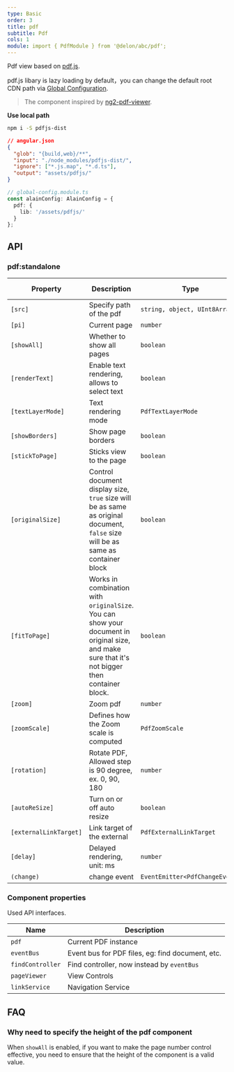 ```yaml
---
type: Basic
order: 3
title: pdf
subtitle: Pdf
cols: 1
module: import { PdfModule } from '@delon/abc/pdf';
---
```


Pdf view based on [pdf.js](https://mozilla.github.io/pdf.js/).

pdf.js libary is lazy loading by default，you can change the default root CDN path via [Global Configuration](/docs/global-config).

> The component inspired by [ng2-pdf-viewer](https://github.com/VadimDez/ng2-pdf-viewer).

**Use local path**

```bash
npm i -S pdfjs-dist
```

```json
// angular.json
{
  "glob": "{build,web}/**",
  "input": "./node_modules/pdfjs-dist/",
  "ignore": ["*.js.map", "*.d.ts"],
  "output": "assets/pdfjs/"
}
```

```ts
// global-config.module.ts
const alainConfig: AlainConfig = {
  pdf: {
    lib: '/assets/pdfjs/'
  }
};
```

## API

### pdf:standalone

| Property | Description | Type | Default | Global Config |
|----------|-------------|------|---------|---------------|
| `[src]` | Specify path of the pdf | `string, object, UInt8Array` | - | - |
| `[pi]` | Current page | `number` | `1` | - |
| `[showAll]` | Whether to show all pages | `boolean` | `true` | ✅ |
| `[renderText]` | Enable text rendering, allows to select text | `boolean` | `true` | ✅ |
| `[textLayerMode]` | Text rendering mode | `PdfTextLayerMode` | `ENABLE` | - |
| `[showBorders]` | Show page borders | `boolean` | `false` | ✅ |
| `[stickToPage]` | Sticks view to the page | `boolean` | `false` | - |
| `[originalSize]` | Control document display size, `true` size will be as same as original document, `false` size will be as same as container block | `boolean` | `true` | ✅ |
| `[fitToPage]` | Works in combination with `originalSize`. You can show your document in original size, and make sure that it's not bigger then container block. | `boolean` | `false` | ✅ |
| `[zoom]` | Zoom pdf | `number` | `1` | - |
| `[zoomScale]` | Defines how the Zoom scale is computed | `PdfZoomScale` | `page-width` | - |
| `[rotation]` | Rotate PDF, Allowed step is 90 degree, ex. 0, 90, 180 | `number` | `0` | - |
| `[autoReSize]` | Turn on or off auto resize | `boolean` | `true` | ✅ |
| `[externalLinkTarget]` | Link target of the external | `PdfExternalLinkTarget` | `BLANK` | - |
| `[delay]` | Delayed rendering, unit: ms | `number` | `0` | - |
| `(change)` | change event | `EventEmitter<PdfChangeEvent>` | - | - |

### Component properties

Used API interfaces.

| Name | Description |
| --- | ---- |
| `pdf` | Current PDF instance |
| `eventBus` | Event bus for PDF files, eg: find document, etc. |
| `findController` | Find controller, now instead by `eventBus` |
| `pageViewer` | View Controls |
| `linkService` | Navigation Service |

## FAQ

### Why need to specify the height of the pdf component

When `showAll` is enabled, if you want to make the page number control effective, you need to ensure that the height of the component is a valid value.
